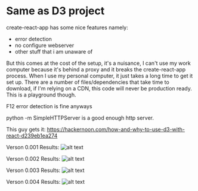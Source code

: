 # Same as D3 project

create-react-app has some nice features namely:
 * error detection
 * no configure webserver
 * other stuff that i am unaware of

But this comes at the cost of the setup, it's a nuisance, I can't use my work computer because it's behind a proxy and it breaks the create-react-app process. When I use my personal computer, it just takes a long time to get it set up. There are a number of files/dependencies that take time to download, if I'm relying on a CDN, this code will never be production ready. This is a playground though.

F12 error detection is fine anyways

python -m SimpleHTTPServer is a good enough http server.

This guy gets it:
https://hackernoon.com/how-and-why-to-use-d3-with-react-d239eb1ea274

Verson 0.001 Results:
![alt text](https://raw.githubusercontent.com/ginsengtang/web-playground/master/calendar-heat-map/calendar-heat-map-d3-react/img/v0.001.png)

Verson 0.002 Results:
![alt text](https://raw.githubusercontent.com/ginsengtang/web-playground/master/calendar-heat-map/calendar-heat-map-d3-react/img/v0.002.png)

Verson 0.003 Results:
![alt text](https://raw.githubusercontent.com/ginsengtang/web-playground/master/calendar-heat-map/calendar-heat-map-d3-react/img/v0.003.png)

Verson 0.004 Results:
![alt text](https://raw.githubusercontent.com/ginsengtang/web-playground/master/calendar-heat-map/calendar-heat-map-d3-react/img/v0.004.png)
